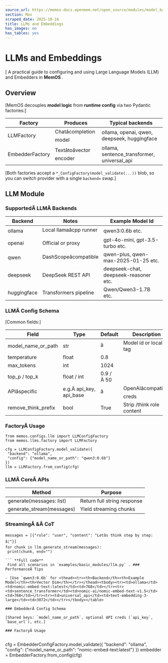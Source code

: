 ```yaml
---
source_url: https://memos-docs.openmem.net/open_source/modules/model_backend
section: Mos
scraped_date: 2025-10-16
title: LLMs and Embeddings
has_images: no
has_tables: yes
---
```


# LLMs and Embeddings
 [ A practical guide to configuring and using Large Language Models (LLM) and Embedders in **MemOS** . 
## Overview
 
[MemOS decouples **model logic** from **runtime config** via two Pydantic factories:]
 
<table><thead><tr><th>Factory</th><th>Produces</th><th>Typical backends</th></tr></thead><tbody><tr><td>LLMFactory</td><td>Chatâcompletion model</td><td>ollama, openai, qwen, deepseek, huggingface</td></tr><tr><td>EmbedderFactory</td><td>Textâtoâvector encoder</td><td>ollama, sentence_transformer, universal_api</td></tr></tbody></table>
 
[Both factories accept a `*_ConfigFactory(model_validate(...))` blob, so you can switch provider with a single `backend=` swap.]
 
## LLM Module
 
### SupportedÂ LLMÂ Backends
 
<table><thead><tr><th>Backend</th><th>Notes</th><th>Example Model Id</th></tr></thead><tbody><tr><td>ollama</td><td>Local llamaâcpp runner</td><td>qwen3:0.6b etc.</td></tr><tr><td>openai</td><td>Official or proxy</td><td>gpt-4o-mini, gpt-3.5-turbo etc.</td></tr><tr><td>qwen</td><td>DashScopeâcompatible</td><td>qwen-plus, qwen-max-2025-01-25 etc.</td></tr><tr><td>deepseek</td><td>DeepSeek REST API</td><td>deepseek-chat, deepseek-reasoner etc.</td></tr><tr><td>huggingface</td><td>Transformers pipeline</td><td>Qwen/Qwen3-1.7B etc.</td></tr></tbody></table>
 
### LLMÂ Config Schema
 
[Common fields:]
 
<table><thead><tr><th>Field</th><th>Type</th><th>Default</th><th>Description</th></tr></thead><tbody><tr><td>model_name_or_path</td><td>str</td><td>â</td><td>Model id or local tag</td></tr><tr><td>temperature</td><td>float</td><td>0.8</td><td></td></tr><tr><td>max_tokens</td><td>int</td><td>1024</td><td></td></tr><tr><td>top_p / top_k</td><td>float / int</td><td>0.9 /Â 50</td><td></td></tr><tr><td>APIâspecific</td><td>e.g.Â api_key, api_base</td><td>â</td><td>OpenAIâcompatible creds</td></tr><tr><td>remove_think_prefix</td><td>bool</td><td>True</td><td>Strip /think role content</td></tr></tbody></table>
 
### FactoryÂ Usage
 
```
from memos.configs.llm import LLMConfigFactory
from memos.llms.factory import LLMFactory

cfg = LLMConfigFactory.model_validate({
 "backend": "ollama",
 "config": {"model_name_or_path": "qwen3:0.6b"}
})
llm = LLMFactory.from_config(cfg)

```
 
### LLMÂ CoreÂ APIs
 
<table><thead><tr><th>Method</th><th>Purpose</th></tr></thead><tbody><tr><td>generate(messages: list)</td><td>Return full string response</td></tr><tr><td>generate_stream(messages)</td><td>Yield streaming chunks</td></tr></tbody></table>
 
### StreamingÂ &Â CoT
 
```
messages = [{"role": "user", "content": "Letâs think step by step: â¦"}]
for chunk in llm.generate_stream(messages):
 print(chunk, end="")

``` **Full code** 
 Find all scenarios in `examples/basic_modules/llm.py` . ### PerformanceÂ Tips
 
- [Use `qwen3:0.6b` for <thead><tr><th>Backend</th><th>Example Model</th><th>Vector Dim</th></tr></thead><tbody><tr><td>ollama</td><td>nomic-embed-text:latest</td><td>768</td></tr><tr><td>sentence_transformer</td><td>nomic-ai/nomic-embed-text-v1.5</td><td>768</td></tr><tr><td>universal_api</td><td>text-embedding-3-large</td><td>3072</td></tr></tbody></table>
 
### EmbedderÂ Config Schema
 
[Shared keys: `model_name_or_path`, optional API creds (`api_key`, `base_url`), etc.]
 
### FactoryÂ Usage
 
```
cfg = EmbedderConfigFactory.model_validate({
 "backend": "ollama",
 "config": {"model_name_or_path": "nomic-embed-text:latest"}
})
embedder = EmbedderFactory.from_config(cfg)

```
